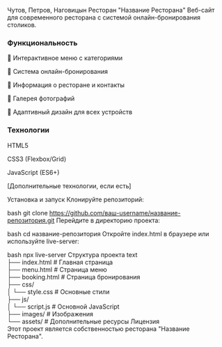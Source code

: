 Чутов, Петров, Наговицын
Ресторан "Название Ресторана"
Веб-сайт для современного ресторана с системой онлайн-бронирования столиков.

### Функциональность
📖 Интерактивное меню с категориями

🎯 Система онлайн-бронирования

📍 Информация о ресторане и контакты

📸 Галерея фотографий

📱 Адаптивный дизайн для всех устройств

### **Технологии**
HTML5

CSS3 (Flexbox/Grid)

JavaScript (ES6+)

[Дополнительные технологии, если есть]

Установка и запуск
Клонируйте репозиторий:

bash
git clone https://github.com/ваш-username/название-репозитория.git
Перейдите в директорию проекта:

bash
cd название-репозитория
Откройте index.html в браузере или используйте live-server:

bash
npx live-server
Структура проекта
text
<br/> ├── index.html          # Главная страница
<br/> ├── menu.html          # Страница меню
<br/> ├── booking.html       # Страница бронирования
<br/> ├── css/
<br/> │   └── style.css      # Основные стили
<br/> ├── js/
<br/> │   └── script.js      # Основной JavaScript
<br/> ├── images/            # Изображения
<br/>└── assets/            # Дополнительные ресурсы
Лицензия
<br/> Этот проект является собственностью ресторана "Название Ресторана".


